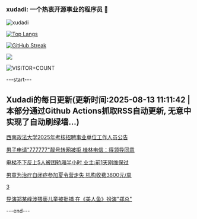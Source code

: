 ### xudadi: 一个热衷开源事业的程序员 👋

![xudadi](https://github-readme-stats-git-masterorgs-github-readme-stats-team.vercel.app/api?username=xudadi)

[![Top Langs](https://github-readme-stats.vercel.app/api/top-langs/?username=xudadi)](https://github.com/anuraghazra/github-readme-stats)

[![GitHub Streak](https://streak-stats.demolab.com?user=xudadi&locale=zh_Hans)](https://git.io/streak-stats)

![](https://raw.githubusercontent.com/xudadi/xudadi/main/assets/github-contribution-grid-snake.svg)

![VISITOR+COUNT](https://komarev.com/ghpvc/?username=xudadi&label=VISITOR+COUNT)


---start---

## Xudadi的每日更新(更新时间:2025-08-13 11:11:42 | 本部分通过Github Actions抓取RSS自动更新, 无意中实现了自动刷绿墙...)

[西南政法大学2025年考核招聘事业单位工作人员公告](https://www.gongkaoleida.com/article/2563534)

[男子申请"777777"靓号转网被拒 桂林电信：得领导同意](https://m.163.com/news/article/K6PAKK0T05561G0D.html)

[电梯不下反上5人被困轿厢半小时 业主:前1天刚维保过](https://m.163.com/news/article/K6P8RUBU05561G0D.html)

[男童为治疗自闭症参加夏令营走失 机构收费3800元/周](https://m.163.com/news/article/K6PEBE2R051492T3.html)

[3](https://m.163.com/touch/news/sub/domestic)

[导演郑某峰涉猥亵儿童被批捕 在《美人鱼》扮演"郑总"](https://m.163.com/news/article/K6PTIND405504DPG.html)

---end---
